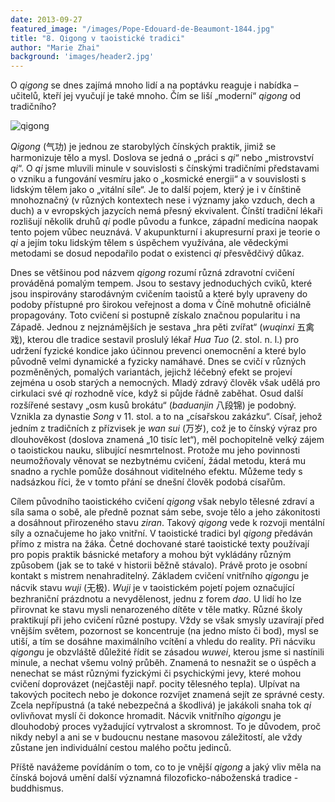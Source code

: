 ```yaml
---
date: 2013-09-27
featured_image: "/images/Pope-Edouard-de-Beaumont-1844.jpg"
title: "8. Qigong v taoistické tradici"
author: "Marie Zhai"
background: 'images/header2.jpg'
---
```

O *qigong* se dnes zajímá mnoho lidí a na poptávku reaguje i nabídka – učitelů, kteří jej vyučují je také mnoho. Čím se liší „moderní“ *qigong* od tradičního?
<!--more-->

![qigong](/images/wushu-8-qigong.jpg#float)

*Qigong* (气功) je jednou ze starobylých čínských praktik, jimiž se harmonizuje tělo a mysl. Doslova se jedná o „práci s *qi*“ nebo „mistrovství *qi*“. O *qi* jsme mluvili minule v souvislosti s čínskými tradičními představami o vzniku a fungování vesmíru jako o „kosmické energii“ a v souvislosti s lidským tělem jako o „vitální síle“. Je to další pojem, který je i v čínštině mnohoznačný (v různých kontextech nese i významy jako vzduch, dech a duch) a v evropských jazycích nemá přesný ekvivalent. Čínští tradiční lékaři rozlišují několik druhů *qi* podle původu a funkce, západní medicína naopak tento pojem vůbec neuznává. V akupunkturní i akupresurní praxi je teorie o *qi* a jejím toku lidským tělem s úspěchem využívána, ale vědeckými metodami se dosud nepodařilo podat o existenci *qi* přesvědčivý důkaz.

Dnes se většinou pod názvem *qigong* rozumí různá zdravotní cvičení prováděná pomalým tempem. Jsou to sestavy jednoduchých cviků, které jsou inspirovány starodávným cvičením taoistů a které byly upraveny do podoby přístupné pro širokou veřejnost a doma v Číně mohutně oficiálně propagovány. Toto cvičení si postupně získalo značnou popularitu i na Západě. Jednou z nejznámějších je sestava „hra pěti zvířat“ (*wuqinxi* 五禽戏), kterou dle tradice sestavil proslulý lékař *Hua Tuo* (2. stol. n. l.) pro udržení fyzické kondice jako účinnou prevenci onemocnění a které bylo původně velmi dynamické a fyzicky namáhavé. Dnes se cvičí v různých pozměněných, pomalých variantách, jejichž léčebný efekt se projeví zejména u osob starých a nemocných. Mladý zdravý člověk však udělá pro cirkulaci své *qi* rozhodně více, když si půjde řádně zaběhat. Osud další rozšířené sestavy „osm kusů brokátu“ (*baduanjin* 八段锦) je podobný. Vznikla za dynastie *Song* v 11. stol. a to na „císařskou zakázku“. Císař, jehož jedním z tradičních z přízvisek je *wan sui* (万岁), což je to čínský výraz pro dlouhověkost (doslova znamená „10 tisíc let“), měl pochopitelně velký zájem o taoistickou nauku, slibující nesmrtelnost. Protože mu jeho povinnosti neumožňovaly věnovat se nezbytnému cvičení, žádal metodu, která mu snadno a rychle pomůže dosáhnout viditelného efektu. Můžeme tedy s nadsázkou říci, že v tomto přání se dnešní člověk podobá císařům.

Cílem původního taoistického cvičení *qigong* však nebylo tělesné zdraví a síla sama o sobě, ale předně poznat sám sebe, svoje tělo a jeho zákonitosti a dosáhnout přirozeného stavu *ziran*. Takový *qigong* vede k rozvoji mentální síly a označujeme ho jako vnitřní. V taoistické tradici byl *qigong* předáván přímo z mistra na žáka. Četné dochované staré taoistické texty používají pro popis praktik básnické metafory a mohou být vykládány různým způsobem (jak se to také v historii běžně stávalo). Právě proto je osobní kontakt s mistrem nenahraditelný. Základem cvičení vnitřního *qigong*u je nácvik stavu *wuji* (无极). *Wuji* je v taoistickém pojetí pojem označující bezhraniční prázdnotu a nevydělenost, jednu z forem *dao*. U lidí ho lze přirovnat ke stavu mysli nenarozeného dítěte v těle matky. Různé školy praktikují při jeho cvičení různé postupy. Vždy se však smysly uzavírají před vnějším světem, pozornost se koncentruje (na jedno místo či bod), mysl se utiší, a tím se dosáhne maximálního vcítění a vhledu do reality. Při nácviku *qigong*u je obzvláště důležité řídit se zásadou *wuwei*, kterou jsme si nastínili minule, a nechat všemu volný průběh. Znamená to nesnažit se o úspěch a nenechat se mást různými fyzickými či psychickými jevy, které mohou cvičení doprovázet (nejčastěji např. pocity tělesného tepla). Ulpívat na takových pocitech nebo je dokonce rozvíjet znamená sejít ze správné cesty. Zcela nepřípustná (a také nebezpečná a škodlivá) je jakákoli snaha tok *qi* ovlivňovat myslí či dokonce hromadit. Nácvik vnitřního *qigong*u je dlouhodobý proces vyžadující vytrvalost a skromnost. To je důvodem, proč nikdy nebyl a ani se v budoucnu nestane masovou záležitostí, ale vždy zůstane jen individuální cestou malého počtu jedinců.

Příště navážeme povídáním o tom, co to je vnější *qigong* a jaký vliv měla na čínská bojová umění další významná filozoficko-náboženská tradice - buddhismus.
